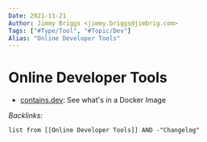 ```yaml
---
Date: 2021-11-21
Author: Jimmy Briggs <jimmy.briggs@jimbrig.com>
Tags: ["#Type/Tool", "#Topic/Dev"]
Alias: "Online Developer Tools"
---
```


# Online Developer Tools

- [contains.dev](https://contains.dev/): See what's in a Docker Image

*Backlinks:*

```dataview
list from [[Online Developer Tools]] AND -"Changelog"
```